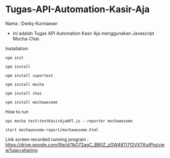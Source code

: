 # Tugas-API-Automation-Kasir-Aja

Nama : Dwiky Kurniawan

- ini adalah Tugas API Automation Kasir Aja menggunakan Javascript Mocha-Chai.

Installation
```
npm init
```

```
npm install
```

```
npm install supertest
```

```
npm install mocha
```

```
npm install chai
```

```
npm install mochawesome
```

How to run

```
npx mocha test\testKasirAjaAPI.js --reporter mochawesome
```

```
start mochawesome-report/mochawesome.html
```

Link screen recorded running program : https://drive.google.com/file/d/1kO72agC_BB0Z_zGW48Tl7f2VXTKutPtg/view?usp=sharing